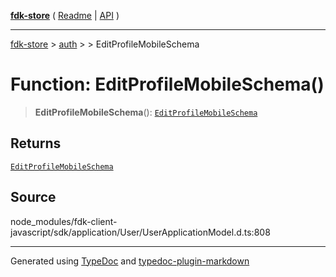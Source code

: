 [**fdk-store**](../../../README.md) ( [Readme](../../../README.md) \| [API](../../../API.md) )

---

[fdk-store](../../../API.md) > [auth](../../README.md) > [<internal>](../README.md) > EditProfileMobileSchema

# Function: EditProfileMobileSchema()

> **EditProfileMobileSchema**(): [`EditProfileMobileSchema`](../type-aliases/type-alias.EditProfileMobileSchema.md)

## Returns

[`EditProfileMobileSchema`](../type-aliases/type-alias.EditProfileMobileSchema.md)

## Source

node_modules/fdk-client-javascript/sdk/application/User/UserApplicationModel.d.ts:808

---

Generated using [TypeDoc](https://typedoc.org/) and [typedoc-plugin-markdown](https://www.npmjs.com/package/typedoc-plugin-markdown)
